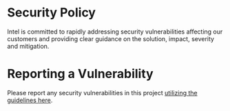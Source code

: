 <!--
Copyright © 2023 Intel Corporation

SPDX-License-Identifier: Apache License 2.0
-->

# Security Policy
Intel is committed to rapidly addressing security vulnerabilities affecting our customers and providing clear guidance on the solution, impact, severity and mitigation.

# Reporting a Vulnerability
Please report any security vulnerabilities in this project [utilizing the guidelines here](https://www.intel.com/content/www/us/en/security-center/vulnerability-handling-guidelines.html).
